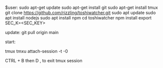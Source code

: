 $user:
sudo apt-get update
sudo apt-get install git
sudo apt-get install tmux
git clone https://github.com/rizzling/toshiwatcher.git
sudo apt update
sudo apt install nodejs
sudo apt install npm
cd toshiwatcher
npm install
export SEC_K=<SEC_KEY>

update: git pull origin main

start:

tmux 
tmxu attach-session -t -0

CTRL + B  then D , to exit tmux session

